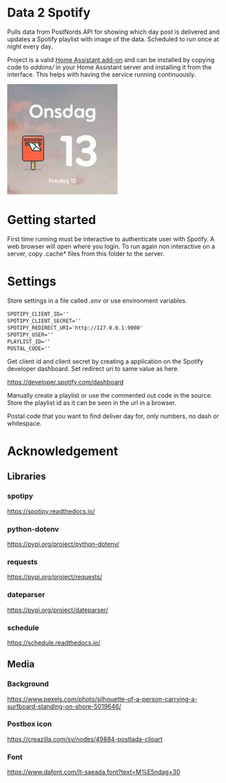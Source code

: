 # Data 2 Spotify
Pulls data from PostNords API for showing which day post is delivered and updates a Spotify playlist with image of the data. Scheduled to run once at night every day.

Project is a valid [Home Assistant add-on](https://www.home-assistant.io/addons/) and can be installed by copying code to *addons/* in your Home Assistant server and installing it from the interface. This helps with having the service running continuously.

![Example image](example.jpg)

# Getting started
First time running must be interactive to authenticate user with Spotify. A web browser will open where you login.
To run again non interactive on a server, copy .cache* files from this folder to the server.

# Settings
Store settings in a file called *.env* or use environment variables.

    SPOTIPY_CLIENT_ID=''
    SPOTIPY_CLIENT_SECRET=''
    SPOTIPY_REDIRECT_URI='http://127.0.0.1:9000'
    SPOTIPY_USER=''
    PLAYLIST_ID=''
    POSTAL_CODE=''

Get client id and client secret by creating a application on the Spotify developer dashboard. Set redirect uri to same value as here.

https://developer.spotify.com/dashboard

Manually create a playlist or use the commented out code in the source. Store the playlist id as it can be seen in the url in a browser.

Postal code that you want to find deliver day for, only numbers, no dash or whitespace.

# Acknowledgement
## Libraries
### spotipy
https://spotipy.readthedocs.io/

### python-dotenv
https://pypi.org/project/python-dotenv/

### requests
https://pypi.org/project/requests/

### dateparser
https://pypi.org/project/dateparser/

### schedule
https://schedule.readthedocs.io/

## Media
### Background
https://www.pexels.com/photo/silhouette-of-a-person-carrying-a-surfboard-standing-on-shore-5019646/

### Postbox icon
https://creazilla.com/sv/nodes/49884-postlada-clipart

### Font
https://www.dafont.com/lt-saeada.font?text=M%E5ndag+30
